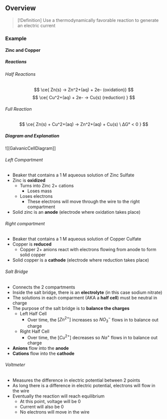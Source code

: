 ## Overview


>[!Definition]
> Use a thermodynamically favorable reaction to generate an electric current

### Example

#### Zinc and Copper
##### Reactions
###### Half Reactions
$$
\ce{ Zn(s) -> Zn^2+(aq) + 2e- (oxidation)}
$$
$$
\ce{ Cu^2+(aq) + 2e- -> Cu(s) (reduction) }
$$
###### Full Reaction
$$
\ce{ Zn(s) + Cu^2+(aq) -> Zn^2+(aq) + Cu(s) \ ∆G° < 0 }
$$
##### Diagram and Explanation

![[GalvanicCellDiagram]]
###### Left Compartment
- Beaker that contains a 1 M aqueous solution of Zinc Sulfate
- Zinc is **oxidized** 
	- Turns into Zinc 2+ cations 
		- Loses mass
	- Loses electrons
		- These electrons will move through the wire to the right compartment
- Solid zinc is an **anode** (electrode where oxidation takes place)
###### Right compartment
- Beaker that contains a 1 M aqueous solution of Copper Culfate
- Copper is **reduced**
	- Copper 2+ anions react with electrons flowing from anode to form solid copper
- Solid copper is a **cathode** (electrode where reduction takes place)
###### Salt Bridge
- Connects the 2 compartments
- Inside the salt bridge, there is an **electrolyte** (in this case sodium nitrate)
- The solutions in each comparment (AKA a **half cell**) must be neutral in charge
- The purpose of the salt bridge is to **balance the charges**
	- Left Half Cell
		- Over time, the $[Zn^{2+}]$ increases so $NO^-_{3}$ flows in to balance out charge
	- Right Half Cell
		- Over time, the $[Cu^{2+}]$ decreases so $Na^+$ flows in to balance out charge
- **Anions** flow into the **anode**
- **Cations** flow into the **cathode**
###### Voltmeter
- Measures the difference in electric potential between 2 points
- As long there is a difference in electric potential, electrons will flow in the wire
- Eventually the reaction will reach equilibrium
	- At this point, voltage will be 0
	- Current will also be 0
	- No electrons will move in the wire